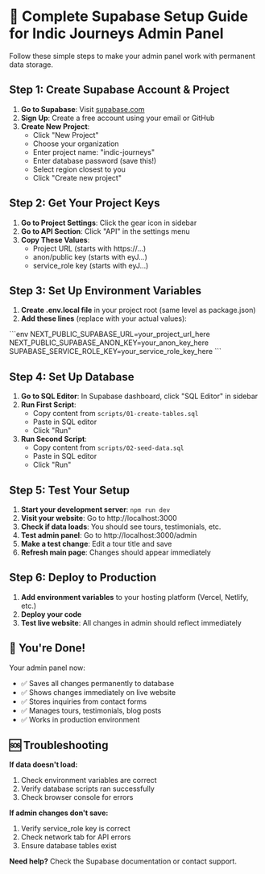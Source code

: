 # 🚀 Complete Supabase Setup Guide for Indic Journeys Admin Panel

Follow these simple steps to make your admin panel work with permanent data storage.

## Step 1: Create Supabase Account & Project

1. **Go to Supabase**: Visit [supabase.com](https://supabase.com)
2. **Sign Up**: Create a free account using your email or GitHub
3. **Create New Project**: 
   - Click "New Project"
   - Choose your organization
   - Enter project name: "indic-journeys"
   - Enter database password (save this!)
   - Select region closest to you
   - Click "Create new project"

## Step 2: Get Your Project Keys

1. **Go to Project Settings**: Click the gear icon in sidebar
2. **Go to API Section**: Click "API" in the settings menu
3. **Copy These Values**:
   - Project URL (starts with https://...)
   - anon/public key (starts with eyJ...)
   - service_role key (starts with eyJ...)

## Step 3: Set Up Environment Variables

1. **Create .env.local file** in your project root (same level as package.json)
2. **Add these lines** (replace with your actual values):

\`\`\`env
NEXT_PUBLIC_SUPABASE_URL=your_project_url_here
NEXT_PUBLIC_SUPABASE_ANON_KEY=your_anon_key_here
SUPABASE_SERVICE_ROLE_KEY=your_service_role_key_here
\`\`\`

## Step 4: Set Up Database

1. **Go to SQL Editor**: In Supabase dashboard, click "SQL Editor" in sidebar
2. **Run First Script**: 
   - Copy content from `scripts/01-create-tables.sql`
   - Paste in SQL editor
   - Click "Run"
3. **Run Second Script**:
   - Copy content from `scripts/02-seed-data.sql`
   - Paste in SQL editor
   - Click "Run"

## Step 5: Test Your Setup

1. **Start your development server**: `npm run dev`
2. **Visit your website**: Go to http://localhost:3000
3. **Check if data loads**: You should see tours, testimonials, etc.
4. **Test admin panel**: Go to http://localhost:3000/admin
5. **Make a test change**: Edit a tour title and save
6. **Refresh main page**: Changes should appear immediately

## Step 6: Deploy to Production

1. **Add environment variables** to your hosting platform (Vercel, Netlify, etc.)
2. **Deploy your code**
3. **Test live website**: All changes in admin should reflect immediately

## 🎉 You're Done!

Your admin panel now:
- ✅ Saves all changes permanently to database
- ✅ Shows changes immediately on live website
- ✅ Stores inquiries from contact forms
- ✅ Manages tours, testimonials, blog posts
- ✅ Works in production environment

## 🆘 Troubleshooting

**If data doesn't load:**
1. Check environment variables are correct
2. Verify database scripts ran successfully
3. Check browser console for errors

**If admin changes don't save:**
1. Verify service_role key is correct
2. Check network tab for API errors
3. Ensure database tables exist

**Need help?** Check the Supabase documentation or contact support.

